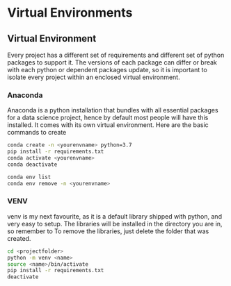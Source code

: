 # Virtual Environments

## Virtual Environment

Every project has a different set of requirements and different set of python packages to support it. The versions of each package can differ or break with each python or dependent packages update, so it is important to isolate every project within an enclosed virtual environment.

### Anaconda

Anaconda is a python installation that bundles with all essential packages for a data science project, hence by default most people will have this installed. It comes with its own virtual environment. Here are the basic commands to create 

```bash
conda create -n <yourenvname> python=3.7
pip install -r requirements.txt
conda activate <yourenvname>
conda deactivate

conda env list
conda env remove -n <yourenvname>
```

### VENV

venv is my next favourite, as it is a default library shipped with python, and very easy to setup. The libraries will be installed in the directory you are in, so remember to 
To remove the libraries, just delete the folder that was created.

```bash
cd <projectfolder>
python -m venv <name>
source <name>/bin/activate
pip install -r requirements.txt
deactivate
```